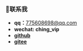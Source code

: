 ﻿---
home: true
heroImage: /image/logo.jpg
footer: MIT Licensed | Copyright © 2020-chenyanan
---
<!-- ## 自定义组件 ✔
<index-main/> -->

<template>
    <ol class='main-ol'>
        <li class='main-li'  v-for="(item, index) in list" :key="index" @click="go(item)">
            <span class="dir">{{ nav[item.path.substring((item.path.lastIndexOf('.html')),-1)] }} /</span> <!--匹配当前文章所属栏目-->
            <span class="tit">{{ item.title }}</span>
            <span class="date">{{ item.frontmatter.updateDate }}</span>
        </li>
    </ol>
</template>

<script>
export default {
  // TODO 文章分类、分类页展示、最近在学
  computed: {
      list () {
          // debugger
          // let res2 = this.$site.pages
          let res = this.$site.pages
              .filter(item => item.regularPath.indexOf(".html") !== -1) //只显示内容页，不显示栏目首页
              .sort((a, b) => {
                  const av = a.frontmatter.updateDate ? new Date(a.frontmatter.updateDate).valueOf() : 0
                  const bv = b.frontmatter.updateDate ? new Date(b.frontmatter.updateDate).valueOf() : 0
                  return bv - av //模糊比较，倒序排列，此处未对非预期日期格式作兼容处理
              })
              .filter((item, index) => index < 15) //显示最新15条
              .map(item => {
                      item.dir = '/' + item.path.split('/')[1] + '/'
                      return item
                  })
          return res
      }
      ,
      //栏目数组
      nav() {
        // a.path.substring((a.path.lastIndexOf('.html')),-1)
        const n = this.$site.themeConfig.sidebar
        let res = {}
        for(let key in n) {
          let value =  n[key]
          value.forEach(element => {
            let title = element.title
            let children = element.children
            children.forEach(element => {
              res[element]=title
            });
          });
        }
        return res
      }
  },
  methods: {
    go(item) {
      //首页超链接
        location.href = this.$site.base + item.path.substring(1)
    }
  }
}
</script>

<style>
.main-ol {
  line-height: 1.7;
  display: block;
  list-style-type: decimal;
  margin-block-start: 1em;
  margin-block-end: 1em;
  margin-inline-start: 0px;
  margin-inline-end: 0px;
  padding-inline-start: 40px;
}
.main-li {
    color: rgb(170, 170, 170);
    cursor: pointer;
    list-style: none;
    padding: 0px 0.3rem 0.3rem 0.4rem;
}
.dir {
    color: rgb(0, 136, 0);
}
.tit {
    color: rgb(0, 136, 0);
}
.date {
    font-size: 0.8rem;
    line-height: 1.4;
    vertical-align: text-top;
}

</style>
### :raised_hands:联系我
- **qq：**<775608698@qq.com>
- **wechat: ching_vip**
- **[github](https://github.com/ching7)**
- **[gitee](https://gitee.com/ching7777)**